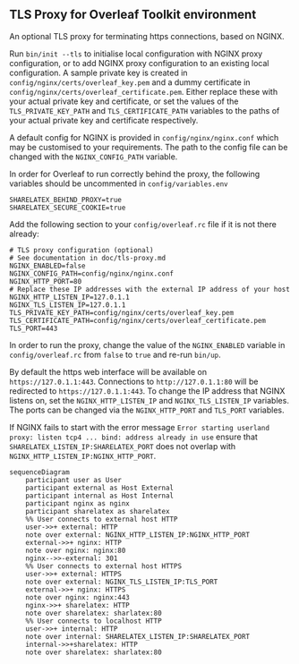 ## TLS Proxy for Overleaf Toolkit environment

An optional TLS proxy for terminating https connections, based on NGINX.

Run `bin/init --tls` to initialise local configuration with NGINX proxy configuration, or to add NGINX proxy configuration to an existing local configuration. A sample private key is created in `config/nginx/certs/overleaf_key.pem` and a dummy certificate in `config/nginx/certs/overleaf_certificate.pem`. Either replace these with your actual private key and certificate, or set the values of the `TLS_PRIVATE_KEY_PATH` and `TLS_CERTIFICATE_PATH` variables to the paths of your actual private key and certificate respectively.

A default config for NGINX is provided in `config/nginx/nginx.conf` which may be customised to your requirements. The path to the config file can be changed with the `NGINX_CONFIG_PATH` variable.

In order for Overleaf to run correctly behind the proxy, the following variables should be uncommented in `config/variables.env`
```
SHARELATEX_BEHIND_PROXY=true
SHARELATEX_SECURE_COOKIE=true
```
Add the following section to your `config/overleaf.rc` file if it is not there already:
```
# TLS proxy configuration (optional)
# See documentation in doc/tls-proxy.md
NGINX_ENABLED=false
NGINX_CONFIG_PATH=config/nginx/nginx.conf
NGINX_HTTP_PORT=80
# Replace these IP addresses with the external IP address of your host
NGINX_HTTP_LISTEN_IP=127.0.1.1 
NGINX_TLS_LISTEN_IP=127.0.1.1
TLS_PRIVATE_KEY_PATH=config/nginx/certs/overleaf_key.pem
TLS_CERTIFICATE_PATH=config/nginx/certs/overleaf_certificate.pem
TLS_PORT=443
```
 In order to run the proxy, change the value of the `NGINX_ENABLED` variable in `config/overleaf.rc` from `false` to `true` and re-run `bin/up`.

By default the https web interface will be available on `https://127.0.1.1:443`. Connections to `http://127.0.1.1:80` will be redirected to `https://127.0.1.1:443`. To change the IP address that NGINX listens on, set the `NGINX_HTTP_LISTEN_IP` and `NGINX_TLS_LISTEN_IP` variables. The ports can be changed via the `NGINX_HTTP_PORT` and `TLS_PORT` variables.

If NGINX fails to start with the error message `Error starting userland proxy: listen tcp4 ... bind: address already in use` ensure that `SHARELATEX_LISTEN_IP:SHARELATEX_PORT` does not overlap with `NGINX_HTTP_LISTEN_IP:NGINX_HTTP_PORT`.

```mermaid
sequenceDiagram
    participant user as User
    participant external as Host External
    participant internal as Host Internal
    participant nginx as nginx
    participant sharelatex as sharelatex
    %% User connects to external host HTTP
    user->>+ external: HTTP
    note over external: NGINX_HTTP_LISTEN_IP:NGINX_HTTP_PORT
    external->>+ nginx: HTTP
    note over nginx: nginx:80
    nginx-->>-external: 301
    %% User connects to external host HTTPS
    user->>+ external: HTTPS 
    note over external: NGINX_TLS_LISTEN_IP:TLS_PORT
    external->>+ nginx: HTTPS
    note over nginx: nginx:443
    nginx->>+ sharelatex: HTTP
    note over sharelatex: sharlatex:80
    %% User connects to localhost HTTP
    user->>+ internal: HTTP
    note over internal: SHARELATEX_LISTEN_IP:SHARELATEX_PORT
    internal->>+sharelatex: HTTP
    note over sharelatex: sharlatex:80
```